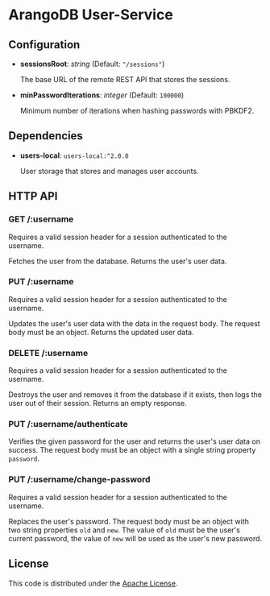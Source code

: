# ArangoDB User-Service

## Configuration

* **sessionsRoot**: *string* (Default: `"/sessions"`)

  The base URL of the remote REST API that stores the sessions.

* **minPasswordIterations**: *integer* (Default: `100000`)

  Minimum number of iterations when hashing passwords with PBKDF2.

## Dependencies

* **users-local**: `users-local:^2.0.0`

  User storage that stores and manages user accounts.

## HTTP API

### GET /:username

Requires a valid session header for a session authenticated to the username.

Fetches the user from the database. Returns the user's user data.

### PUT /:username

Requires a valid session header for a session authenticated to the username.

Updates the user's user data with the data in the request body. The request body must be an object. Returns the updated user data.

### DELETE /:username

Requires a valid session header for a session authenticated to the username.

Destroys the user and removes it from the database if it exists, then logs the user out of their session. Returns an empty response.

### PUT /:username/authenticate

Verifies the given password for the user and returns the user's user data on success. The request body must be an object with a single string property `password`.

### PUT /:username/change-password

Requires a valid session header for a session authenticated to the username.

Replaces the user's password. The request body must be an object with two string properties `old` and `new`. The value of `old` must be the user's current password, the value of `new` will be used as the user's new password.

## License

This code is distributed under the [Apache License](http://www.apache.org/licenses/LICENSE-2.0).
